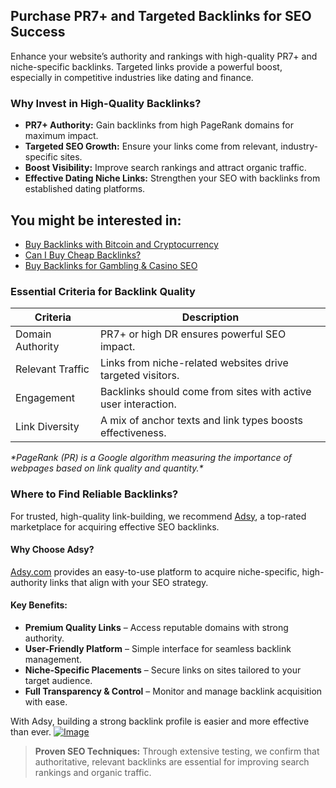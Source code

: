 ## Purchase PR7+ and Targeted Backlinks for SEO Success

Enhance your website’s authority and rankings with high-quality PR7+ and niche-specific backlinks. Targeted links provide a powerful boost, especially in competitive industries like dating and finance.

### Why Invest in High-Quality Backlinks?

- **PR7+ Authority:** Gain backlinks from high PageRank domains for maximum impact.
- **Targeted SEO Growth:** Ensure your links come from relevant, industry-specific sites.
- **Boost Visibility:** Improve search rankings and attract organic traffic.
- **Effective Dating Niche Links:** Strengthen your SEO with backlinks from established dating platforms.
## You might be interested in:
- [Buy Backlinks with Bitcoin and Cryptocurrency](https://github.com/Analyst-Reviewer/Buy-Backlinks-with-Bitcoin-Cryptocurrency)
- [Can I Buy Cheap Backlinks?](https://github.com/Analyst-Reviewer/buy-cheap-links)
- [Buy Backlinks for Gambling & Casino SEO](https://github.com/Analyst-Reviewer/buy-backlinks-for-gambling)
### Essential Criteria for Backlink Quality

<table>
    <thead>
        <tr>
            <th>Criteria</th>
            <th>Description</th>
        </tr>
    </thead>
    <tbody>
        <tr>
            <td>Domain Authority</td>
            <td>PR7+ or high DR ensures powerful SEO impact.</td>
        </tr>
        <tr>
            <td>Relevant Traffic</td>
            <td>Links from niche-related websites drive targeted visitors.</td>
        </tr>
        <tr>
            <td>Engagement</td>
            <td>Backlinks should come from sites with active user interaction.</td>
        </tr>
        <tr>
            <td>Link Diversity</td>
            <td>A mix of anchor texts and link types boosts effectiveness.</td>
        </tr>
    </tbody>
</table>

<p></p><em>*PageRank (PR) is a Google algorithm measuring the importance of webpages based on link quality and quantity.*</em></p>

### Where to Find Reliable Backlinks?

For trusted, high-quality link-building, we recommend [Adsy](https://ref.adsy.com/?ref=referral&ref_type=direct&ref_id=jcckfooeo3etdkvh&ref_item=3), a top-rated marketplace for acquiring effective SEO backlinks.

#### Why Choose Adsy?

[Adsy.com](https://ref.adsy.com/?ref=referral&ref_type=direct&ref_id=jcckfooeo3etdkvh&ref_item=3) provides an easy-to-use platform to acquire niche-specific, high-authority links that align with your SEO strategy.

#### Key Benefits:

- **Premium Quality Links** – Access reputable domains with strong authority.
- **User-Friendly Platform** – Simple interface for seamless backlink management.
- **Niche-Specific Placements** – Secure links on sites tailored to your target audience.
- **Full Transparency & Control** – Monitor and manage backlink acquisition with ease.

With Adsy, building a strong backlink profile is easier and more effective than ever.
<a href="https://github.com/user-attachments/assets/0ae1c357-3eea-47c5-be5c-7168a7c4dad9">
    <img src="https://github.com/user-attachments/assets/0ae1c357-3eea-47c5-be5c-7168a7c4dad9" alt="Image">
</a>

> **Proven SEO Techniques:** Through extensive testing, we confirm that authoritative, relevant backlinks are essential for improving search rankings and organic traffic.
